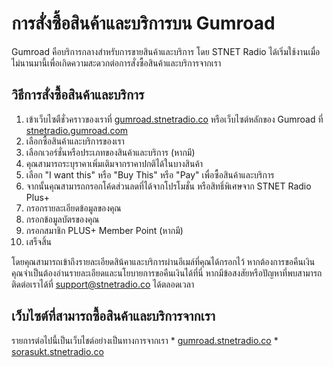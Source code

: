 # การสั่งซื้อสินค้าและบริการบน Gumroad

Gumroad คือบริการกลางสำหรับการขายสินค้าและบริการ โดย STNET Radio ได้เริ่มใช้งานเมื่อไม่นานมานี้เพื่อเกิดความสะดวกต่อการสั่งซื้อสินค้าและบริการจากเรา

## วิธีการสั่งซื้อสินค้าและบริการ

 1. เข้าเว็บไซตืชั่วคราวของเราที่ [gumroad.stnetradio.co](https://gumroad.stnetradio.co) หรือเว็บไซต์หลักของ Gumroad ที่ [stnetradio.gumroad.com](https://stnetradio.gumroad.com)
 2. เลือกซื้อสินค้าและบริการของเรา
 3. เลือกเวอร์ชั่นหรือประเภทของสินค้าและบริการ (หากมี)
 4. คุณสามารถระบุราคาเพิ่มเติมจากราคาปกติได้ในบางสินค้า
 5. เลือก "I want this" หรือ "Buy This" หรือ "Pay" เพื่อซื้อสินค้าและบริการ
 6. จากนั้นคุณสามารถกรอกโค้ดส่วนลดที่ได้จากโปรโมชั่น หรือสิทธิ์พิเศษจาก STNET Radio Plus+
 7. กรอกรายละเอียดข้อมูลของคุณ
 8. กรอกข้อมูลบัตรของคุณ
 9. กรอกสมาชิก PLUS+ Member Point (หากมี)
 10. เสร็จสิ้น

 โดยคุณสามารถเข้าถึงรายละเอียดสิน้คาและบริการผ่านอีเมล์ที่คุณได้กรอกไว้ หากต้องการขอคืนเงิน คุณจำเป็นต้องอ่านรายละเอียดและนโยบายการขอคืนเงินได้ที่นี่ หากมีข้อสงสัยหรือปัญหาที่พบสามารถติดต่อเราได้ที่ [support@stnetradio.co](mailto:support@stnetradio.co) ได้ตลอดเวลา

 ## เว็บไซต์ที่สามารถซื้อสินค้าและบริการจากเรา
รายการต่อไปนี้เป็นเว็บไชต์อย่างเป็นทางการจากเรา
    * [gumroad.stnetradio.co](https://gumroad.stnetradio.co)
    * [sorasukt.stnetradio.co](https://sorasukt.stnetradio.co)
